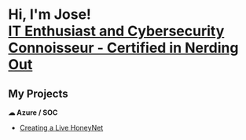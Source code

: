 <h1>Hi, I'm Jose! <br/><a href="https://www.linkedin.com/in/jose-pep-zayas/"">IT Enthusiast and Cybersecurity Connoisseur - Certified in Nerding Out</a>

<h2>My Projects</h2>

<b>&#9729; Azure / SOC </b>
- [Creating a Live HoneyNet](https://github.com/its-pep/Azure-SOC-HoneyNet)

